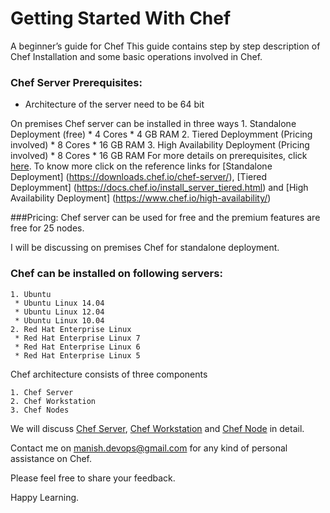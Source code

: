 # Getting Started With Chef
A beginner’s guide for Chef
This guide contains step by step description of Chef Installation and some basic operations involved in Chef.  
 

### Chef Server Prerequisites: 
  * Architecture of the server need to be 64 bit
  
  On premises Chef server can be installed in three ways
    1. Standalone Deployment (free) 
      * 4 Cores
      * 4 GB RAM
    2. Tiered Deploymment (Pricing involved)
      * 8 Cores
      * 16 GB RAM
    3. High Availability Deployment (Pricing involved)
      * 8 Cores
      * 16 GB RAM
For more details on prerequisites, click [here](https://docs.chef.io/chef_system_requirements.html). 
To know more click on the reference links for 
[Standalone Deployment] (https://downloads.chef.io/chef-server/), 
[Tiered Deploymment] (https://docs.chef.io/install_server_tiered.html) and 
[High Availability Deployment] (https://www.chef.io/high-availability/)
 
###Pricing:
     Chef server can be used for free and the premium features are free for 25 nodes.


I will be discussing on premises Chef for standalone deployment.

### Chef can be installed on following servers:
    1. Ubuntu
     * Ubuntu Linux 14.04
     * Ubuntu Linux 12.04
     * Ubuntu Linux 10.04
    2. Red Hat Enterprise Linux
     * Red Hat Enterprise Linux 7
     * Red Hat Enterprise Linux 6
     * Red Hat Enterprise Linux 5


Chef architecture consists of three components

    1. Chef Server
    2. Chef Workstation
    3. Chef Nodes

We will discuss [Chef Server](https://github.com/ManishDevops/Chef-Starter-Guide/blob/master/Chef-Server-Installation.md), [Chef Workstation](https://github.com/ManishDevops/Chef-Starter-Guide/blob/master/Chef-Workstation-Setup.md) and [Chef Node](https://github.com/ManishDevops/Chef-Starter-Guide/blob/master/Chef-Node-Creation.md) in detail.




Contact me on manish.devops@gmail.com for any kind of personal assistance on Chef.

Please feel free to share your feedback.

Happy Learning.
